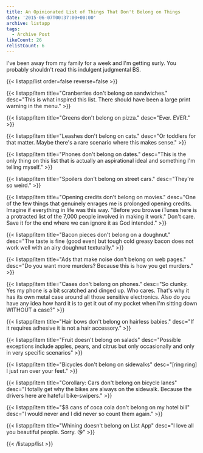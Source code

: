 ```yaml
---
title: An Opinionated List of Things That Don't Belong on Things
date: '2015-06-07T00:37:00+00:00'
archive: listapp
tags: 
  - Archive Post
likeCount: 26
relistCount: 6
---
```


I've been away from my family for a week and I'm getting surly. You probably shouldn't read this indulgent judgmental BS.

<!--more-->

{{< listapp/list order=false reverse=false >}}

   {{< listapp/item title="Cranberries don't belong on sandwiches."
      desc="This is what inspired this list. There should have been a large print warning in the menu." >}}

   {{< listapp/item title="Greens don't belong on pizza."
      desc="Ever. EVER." >}}

   {{< listapp/item title="Leashes don't belong on cats."
      desc="Or toddlers for that matter. Maybe there's a rare scenario where this makes sense." >}}

   {{< listapp/item title="Phones don't belong on dates."
      desc="This is the only thing on this list that is actually an aspirational ideal and something I'm telling myself." >}}

   {{< listapp/item title="Spoilers don't belong on street cars."
      desc="They're so weird." >}}

   {{< listapp/item title="Opening credits don't belong on movies."
      desc="One of the few things that genuinely enrages me is prolonged opening credits. Imagine if everything in life was this way. \"Before you browse iTunes here is a protracted list of the 7,000 people involved in making it work.\"  Don't care. Save it for the end where we can ignore it as God intended." >}}

   {{< listapp/item title="Bacon pieces don't belong on a doughnut."
      desc="The taste is fine (good even) but tough cold greasy bacon does not work well with an airy doughnut texturally." >}}

   {{< listapp/item title="Ads that make noise don't belong on web pages."
      desc="Do you want more murders? Because this is how you get murders." >}}

   {{< listapp/item title="Cases don't belong on phones."
      desc="So clunky. Yes my phone is a bit scratched and dinged up. Who cares. That's why it has its own metal case around all those sensitive electronics. Also do you have any idea how hard it is to get it out of my pocket when I'm sitting down WITHOUT a case?" >}}

   {{< listapp/item title="Hair bows don't belong on hairless babies."
      desc="If it requires adhesive it is not a hair accessory." >}}

   {{< listapp/item title="Fruit doesn't belong on salads"
      desc="Possible exceptions include apples, pears, and citrus but only occasionally and only in very specific scenarios" >}}

   {{< listapp/item title="Bicycles don't belong on sidewalks"
      desc="[ring ring] I just ran over your feet." >}}

   {{< listapp/item title="Corollary: Cars don't belong on bicycle lanes"
      desc="I totally get why the bikes are always on the sidewalk. Because the drivers here are hateful bike-swipers." >}}

   {{< listapp/item title="$8 cans of coca cola don't belong on my hotel bill"
      desc="I would never and I did never so count them again." >}}

   {{< listapp/item title="Whining doesn't belong on List App"
      desc="I love all you beautiful people. Sorry. 😘" >}}

{{< /listapp/list >}}
